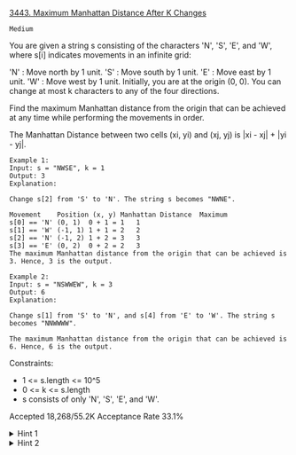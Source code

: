 [3443. Maximum Manhattan Distance After K Changes](https://leetcode.com/problems/maximum-manhattan-distance-after-k-changes)

`Medium`

You are given a string s consisting of the characters 'N', 'S', 'E', and 'W', where s[i] indicates movements in an infinite grid:

'N' : Move north by 1 unit.
'S' : Move south by 1 unit.
'E' : Move east by 1 unit.
'W' : Move west by 1 unit.
Initially, you are at the origin (0, 0). You can change at most k characters to any of the four directions.

Find the maximum Manhattan distance from the origin that can be achieved at any time while performing the movements in order.

The Manhattan Distance between two cells (xi, yi) and (xj, yj) is |xi - xj| + |yi - yj|.
 
```
Example 1:
Input: s = "NWSE", k = 1
Output: 3
Explanation:

Change s[2] from 'S' to 'N'. The string s becomes "NWNE".

Movement	Position (x, y)	Manhattan Distance	Maximum
s[0] == 'N'	(0, 1)	0 + 1 = 1	1
s[1] == 'W'	(-1, 1)	1 + 1 = 2	2
s[2] == 'N'	(-1, 2)	1 + 2 = 3	3
s[3] == 'E'	(0, 2)	0 + 2 = 2	3
The maximum Manhattan distance from the origin that can be achieved is 3. Hence, 3 is the output.

Example 2:
Input: s = "NSWWEW", k = 3
Output: 6
Explanation:

Change s[1] from 'S' to 'N', and s[4] from 'E' to 'W'. The string s becomes "NNWWWW".

The maximum Manhattan distance from the origin that can be achieved is 6. Hence, 6 is the output.
```

Constraints:

- 1 <= s.length <= 10^5
- 0 <= k <= s.length
- s consists of only 'N', 'S', 'E', and 'W'.

Accepted
18,268/55.2K
Acceptance Rate
33.1%

<details>
<summary>Hint 1</summary>

We can brute force all the possible directions (NE, NW, SE, SW).

</details>
<details>
<summary>Hint 2</summary>

Change up to k characters to maximize the distance in the chosen direction.

</details>
